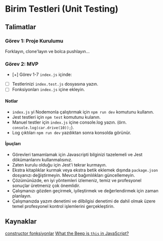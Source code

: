 # Birim Testleri (Unit Testing)

## Talimatlar

### Görev 1: Proje Kurulumu

Forklayın, clone'layın ve bolca pushlayın...

### Görev 2: MVP

- [+] Görev 1-7 `index.js` içinde:
- [ ] Testlerinizi `index.test.js` dosyasına yazın.
- [ ] Fonksiyonları `index.js` içine ekleyin.

#### Notlar

- `index.js` yi Nodemonla çalıştırmak için `npm run dev` komutunu kullanın.
- Jest testleri için `npm test` komutunu kulanın.
- Manuel testler için `index.js` içine console.log yazın. (örn. `console.log(car.drive(10));`).
- Log çıktıları `npm run dev` yazdıktan sonra konsolda görünür.

#### İpuçları

- Görevleri tamamlamak için Javascripti bilginizi tazelemeli ve Jest dökümanlarını kullanmalısınız.
- Zaten kurulu olduğu için Jest'i tekrar kurmayın.
- Ekstra kitaplıklar kurmak veya ekstra betik eklemek dışında `package.json` dosyanızı değiştirmeyin. Mevcut bağımlılıkları güncellemeyin.
- Çözümünüzde, en iyi yöntemleri izlemeniz, temiz ve profesyonel sonuçlar üretmeniz çok önemlidir.
- Çalışmanızı gözden geçirmek, iyileştirmek ve değerlendirmek için zaman planlayın.
- Çalışmanızda yazım denetimi ve dilbilgisi denetimi de dahil olmak üzere temel profesyonel kontrol işlemlerini gerçekleştirin.

## Kaynaklar

[constructor fonksiyonlar](https://tr.javascript.info/constructor-new)
[What the Beep is `this` in JavaScript?](https://dev.to/brityhemming/what-the-beep-is-this-in-javascript-483o)
